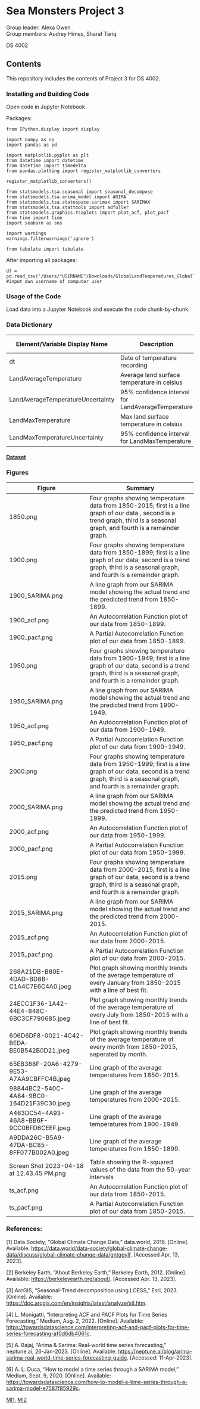 # Sea Monsters Project 3
Group leader: Alexa Owen    
Group members: Audrey Himes, Sharaf Tariq

DS 4002

## Contents
This repository includes the contents of Project 3 for DS 4002. 

### Installing and Building Code

Open code in Jupyter Notebook

Packages:
```
from IPython.display import display

import numpy as np
import pandas as pd

import matplotlib.pyplot as plt
from datetime import datetime
from datetime import timedelta
from pandas.plotting import register_matplotlib_converters

register_matplotlib_converters()

from statsmodels.tsa.seasonal import seasonal_decompose
from statsmodels.tsa.arima_model import ARIMA
from statsmodels.tsa.statespace.sarimax import SARIMAX
from statsmodels.tsa.stattools import adfuller
from statsmodels.graphics.tsaplots import plot_acf, plot_pacf
from time import time
import seaborn as sns

import warnings
warnings.filterwarnings('ignore')

from tabulate import tabulate
```
After importing all packages:

```
df = pd.read_csv('/Users/"USERNAME"/Downloads/GlobalLandTemperatures_GlobalTemperatures.csv') #input own username of computer user
```

### Usage of the Code
Load data into a Jupyter Notebook and execute the code chunk-by-chunk.

### Data Dictionary

| Element/Variable Display Name | Description | Data Type |             
|------------------------------|------------|----------|
| dt | Date of temperature recording | Character |
| LandAverageTemperature | Average land surface temperature in celsius | Integer |
| LandAverageTemperatureUncertainty | 95% confidence interval for LandAverageTemperature | Integer |
| LandMaxTemperature | Max land surface temperature in celsius | Integer |
| LandMaxTemperatureUncertainty | 95% confidence interval for LandMaxTemperature | Integer |


#### [Dataset]([https://www.kaggle.com/datasets/csafrit2/plant-leaves-for-image-classification](https://data.world/data-society/global-climate-change-data))

### Figures

| Figure | Summary |
|--------|---------|
| 1850.png | Four graphs showing temperature data from 1850-2015; first is a line graph of our data , second is a trend graph, third is a seasonal graph, and fourth is a remainder graph. |
| 1900.png | Four graphs showing temperature data from 1850-1899; first is a line graph of our data, second is a trend graph, third is a seasonal graph, and fourth is a remainder graph. |
| 1900_SARIMA.png | A line graph from our SARIMA model showing the actual trend and the predicted trend from 1850-1899. |
| 1900_acf.png | An Autocorrelation Function plot of our data from 1850-1899. |
| 1900_pacf.png | A Partial Autocorrelation Function plot of our data from 1850-1899. |
| 1950.png | Four graphs showing temperature data from 1900-1949; first is a line graph of our data, second is a trend graph, third is a seasonal graph, and fourth is a remainder graph. |
| 1950_SARIMA.png | A line graph from our SARIMA model showing the actual trend and the predicted trend from 1900-1949. |
| 1950_acf.png | An Autocorrelation Function plot of our data from 1900-1949. |
| 1950_pacf.png | A Partial Autocorrelation Function plot of our data from 1900-1949. |
| 2000.png | Four graphs showing temperature data from 1950-1999; first is a line graph of our data, second is a trend graph, third is a seasonal graph, and fourth is a remainder graph. |
| 2000_SARIMA.png | A line graph from our SARIMA model showing the actual trend and the predicted trend from 1950-1999. |
| 2000_acf.png | An Autocorrelation Function plot of our data from 1950-1999. |
| 2000_pacf.png | A Partial Autocorrelation Function plot of our data from 1950-1999. |
| 2015.png | Four graphs showing temperature data from 2000-2015; first is a line graph of our data, second is a trend graph, third is a seasonal graph, and fourth is a remainder graph. |
| 2015_SARIMA.png | A line graph from our SARIMA model showing the actual trend and the predicted trend from 2000-2015. |
| 2015_acf.png | An Autocorrelation Function plot of our data from 2000-2015. |
| 2015_pacf.png | A Partial Autocorrelation Function plot of our data from 2000-2015. |
| 268A21DB-B80E-4DAD-BD8B-C1A4C7E6C4A0.jpeg | Plot graph showing monthly trends of the average temperature of every January from 1850-2015 with a line of best fit. |
| 24ECC1F36-1A42-44E4-848C-6BC3CF790685.jpeg | Plot graph showing monthly trends of the average temperature of every July from 1850-2015 with a line of best fit. |
| 606D6DF8-0021-4C42-BEDA-BE0B542B0D21.jpeg | Plot graph showing monthly trends of the average temperature of every month from 1850-2015, seperated by month. |
| 65EB388F-20A6-4279-9E53-A7AA9CBFFC4B.jpeg | Line graph of the average temperatures from 1850-2015. |
| 98844BC2-540C-4A84-9BC0-164D21F39C30.jpeg | Line graph of the average temperatures from 2000-2015. |
| A463DC54-4A93-46A8-BB6F-9CC0BFD6CEEF.jpeg | Line graph of the average temperatures from 1900-1949. |
| A9DDA26C-B5A9-47DA-BC85-8FF077B002A0.jpeg | Line graph of the average temperatures from 1850-1899. |
| Screen Shot 2023-04-18 at 12.43.45 PM.png | Table showing the R-squared values of the data from the 50-year intervals |
| ts_acf.png | An Autocorrelation Function plot of our data from 1850-2015. |
| ts_pacf.png | A Partial Autocorrelation Function plot of our data from 1850-2015. |

### References:

[1] Data Society, “Global Climate Change Data,” data.world, 2016. [Online]. Available: https://data.world/data-society/global-climate-change-data/discuss/global-climate-change-data/gntggylf. [Accessed Apr. 13, 2023].

[2] Berkeley Earth, “About Berkeley Earth,” Berkeley Earth, 2012. [Online]. Available: https://berkeleyearth.org/about/. [Accessed Apr. 13, 2023]. 

[3] ArcGIS, “Seasonal-Trend decomposition using LOESS,” Esri, 2023. [Online]. Available: https://doc.arcgis.com/en/insights/latest/analyze/stl.htm.

[4] L. Monigatti, “Interpreting ACF and PACF Plots for Time Series Forecasting,” Medium, Aug. 2, 2022. [Online]. Available: https://towardsdatascience.com/interpreting-acf-and-pacf-plots-for-time-series-forecasting-af0d6db4061c.

[5] A. Bajaj, “Arima & Sarima: Real-world time series forecasting,” neptune.ai, 26-Jan-2023. [Online]. Available: https://neptune.ai/blog/arima-sarima-real-world-time-series-forecasting-guide. [Accessed: 11-Apr-2023]. 

[6] A. L. Duca, “How to model a time series through a SARIMA model,” Medium, Sept. 9, 2020. [Online]. Available: https://towardsdatascience.com/how-to-model-a-time-series-through-a-sarima-model-e7587f85929c.

[MI1](https://github.com/ahimes9/DS4002_GroupWork/blob/main/Project_3/Project%203%20MI1.pdf), [MI2](https://github.com/ahimes9/DS4002_GroupWork/blob/main/Project_3/Project%203%20MI2.pdf)
